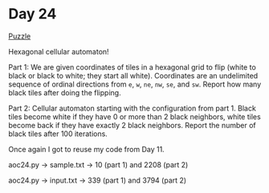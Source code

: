 # Day 24

[Puzzle](https://adventofcode.com/2020/day/24)

Hexagonal cellular automaton!

Part 1: We are given coordinates of tiles in a hexagonal grid to flip (white
to black or black to white; they start all white). Coordinates are an
undelimited sequence of ordinal directions from `e`, `w`, `ne`, `nw`, `se`,
and `sw`. Report how many black tiles after doing the flipping.

Part 2: Cellular automaton starting with the configuration from part 1.
Black tiles become white if they have 0 or more than 2 black neighbors, white
tiles become back if they have exactly 2 black neighbors. Report the number
of black tiles after 100 iterations.

Once again I got to reuse my code from Day 11.

aoc24.py -> sample.txt -> 10 (part 1) and 2208 (part 2)

aoc24.py -> input.txt -> 339 (part 1) and 3794 (part 2)
